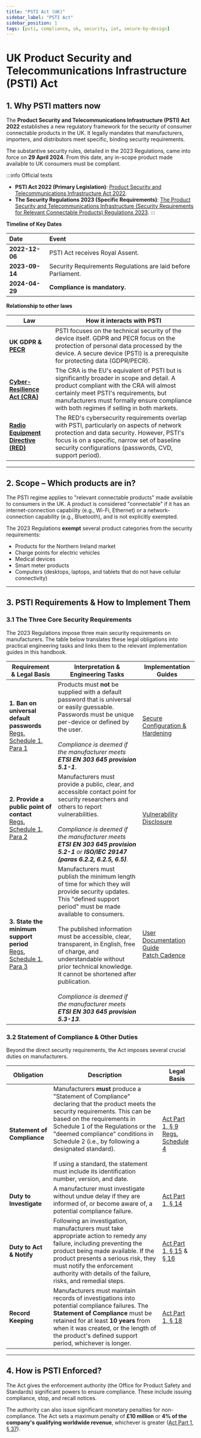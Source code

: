 ```yaml
---
title: "PSTI Act (UK)"
sidebar_label: "PSTI Act"
sidebar_position: 1
tags: [psti, compliance, uk, security, iot, secure-by-design]
---
```

# UK Product Security and Telecommunications Infrastructure (PSTI) Act

## 1. Why PSTI matters now

The **Product Security and Telecommunications Infrastructure (PSTI) Act 2022** establishes a new regulatory framework for the security of consumer connectable products in the UK. It legally mandates that manufacturers, importers, and distributors meet specific, binding security requirements.

The substantive security rules, detailed in the 2023 Regulations, came into force on **29 April 2024**. From this date, any in-scope product made available to UK consumers must be compliant.

:::info Official texts
- **PSTI Act 2022 (Primary Legislation)**: [Product Security and Telecommunications Infrastructure Act 2022][psti_act_2022].
- **The Security Regulations 2023 (Specific Requirements)**: [The Product Security and Telecommunications Infrastructure (Security Requirements for Relevant Connectable Products) Regulations 2023][psti_regs_2023].
:::

**Timeline of Key Dates**

| Date | Event |
| :--- | :--- |
| **2022-12-06** | PSTI Act receives Royal Assent. |
| **2023-09-14** | Security Requirements Regulations are laid before Parliament. |
| **2024-04-29** | **Compliance is mandatory.** |

**Relationship to other laws**

| Law | How it interacts with PSTI |
|-----|----------------------------|
| **UK GDPR & [PECR](./pecr-overview.md)** | PSTI focuses on the technical security of the device itself. GDPR and PECR focus on the protection of personal data processed by the device. A secure device (PSTI) is a prerequisite for protecting data (GDPR/PECR). |
| **[Cyber-Resilience Act (CRA)](../eu/cra-overview.md)** | The CRA is the EU's equivalent of PSTI but is significantly broader in scope and detail. A product compliant with the CRA will almost certainly meet PSTI's requirements, but manufacturers must formally ensure compliance with both regimes if selling in both markets. |
| **[Radio Equipment Directive (RED)](../eu/red-overview.md)** | The RED's cybersecurity requirements overlap with PSTI, particularly on aspects of network protection and data security. However, PSTI's focus is on a specific, narrow set of baseline security configurations (passwords, CVD, support period). |

---

## 2. Scope – Which products are in?

The PSTI regime applies to "relevant connectable products" made available to consumers in the UK. A product is considered "connectable" if it has an internet-connection capability (e.g., Wi-Fi, Ethernet) or a network-connection capability (e.g., Bluetooth), and is not explicitly exempted.

The 2023 Regulations **exempt** several product categories from the security requirements:
- Products for the Northern Ireland market
- Charge points for electric vehicles
- Medical devices
- Smart meter products
- Computers (desktops, laptops, and tablets that do not have cellular connectivity)

---

## 3. PSTI Requirements & How to Implement Them

### 3.1 The Three Core Security Requirements
The 2023 Regulations impose three main security requirements on manufacturers. The table below translates these legal obligations into practical engineering tasks and links them to the relevant implementation guides in this handbook.

| Requirement & Legal Basis | Interpretation & Engineering Tasks | Implementation Guides |
|---|---|---|
| **1. Ban on universal default passwords**<br/>[Regs. Schedule 1, Para 1][psti_regs_sched1] | Products must **not** be supplied with a default password that is universal or easily guessable. Passwords must be unique per-device or defined by the user.<br/><br/>*Compliance is deemed if the manufacturer meets **ETSI EN 303 645 provision 5.1-1***. | [Secure Configuration & Hardening](../../implementation/build-phase/secure-configuration.md) |
| **2. Provide a public point of contact**<br/>[Regs. Schedule 1, Para 2][psti_regs_sched2] | Manufacturers must provide a public, clear, and accessible contact point for security researchers and others to report vulnerabilities.<br/><br/>*Compliance is deemed if the manufacturer meets **ETSI EN 303 645 provision 5.2-1** or **ISO/IEC 29147 (paras 6.2.2, 6.2.5, 6.5)***. | [Vulnerability Disclosure](../../implementation/operate-phase/vulnerability-disclosure.md) |
| **3. State the minimum support period**<br/>[Regs. Schedule 1, Para 3][psti_regs_sched3] | Manufacturers must publish the minimum length of time for which they will provide security updates. This "defined support period" must be made available to consumers.<br/><br/>The published information must be accessible, clear, transparent, in English, free of charge, and understandable without prior technical knowledge. It cannot be shortened after publication.<br/><br/>*Compliance is deemed if the manufacturer meets **ETSI EN 303 645 provision 5.3-13***. | [User Documentation Guide](../../implementation/build-phase/user-documentation.md)<br/>[Patch Cadence](../../implementation/operate-phase/patch-cadence.md) |

### 3.2 Statement of Compliance & Other Duties
Beyond the direct security requirements, the Act imposes several crucial duties on manufacturers.

| Obligation | Description | Legal Basis |
|---|---|---|
| **Statement of Compliance** | Manufacturers **must** produce a "Statement of Compliance" declaring that the product meets the security requirements. This can be based on the requirements in Schedule 1 of the Regulations or the "deemed compliance" conditions in Schedule 2 (i.e., by following a designated standard).<br/><br/>If using a standard, the statement must include its identification number, version, and date. | [Act Part 1, § 9][psti_act_s9]<br/>[Regs. Schedule 4][psti_regs_sched4] |
| **Duty to Investigate** | A manufacturer must investigate without undue delay if they are informed of, or become aware of, a potential compliance failure. | [Act Part 1, § 14][psti_act_s14] |
| **Duty to Act & Notify** | Following an investigation, manufacturers must take appropriate action to remedy any failure, including preventing the product being made available. If the product presents a serious risk, they must notify the enforcement authority with details of the failure, risks, and remedial steps. | [Act Part 1, § 15][psti_act_s15] & [§ 16][psti_act_s16] |
| **Record Keeping** | Manufacturers must maintain records of investigations into potential compliance failures. The **Statement of Compliance** must be retained for at least **10 years** from when it was created, or the length of the product's defined support period, whichever is longer. | [Act Part 1, § 18][psti_act_s18] |

---

## 4. How is PSTI Enforced?

The Act gives the enforcement authority (the Office for Product Safety and Standards) significant powers to ensure compliance. These include issuing compliance, stop, and recall notices.

The authority can also issue significant monetary penalties for non-compliance. The Act sets a maximum penalty of **£10 million** or **4% of the company's qualifying worldwide revenue**, whichever is greater ([Act Part 1, § 37][psti_act_s37]).


<!-- Citations -->
[psti_act_2022]: https://www.legislation.gov.uk/ukpga/2022/46 "PSTI Act 2022"
[psti_regs_2023]: https://www.legislation.gov.uk/uksi/2023/1007 "PSTI Security Regulations 2023"
[psti_act_s9]: https://www.legislation.gov.uk/ukpga/2022/46#section-9 "PSTI Act 2022, Section 9 – Statement of compliance"
[psti_act_s14]: https://www.legislation.gov.uk/ukpga/2022/46#section-14 "PSTI Act 2022, Section 14 – Duty to investigate"
[psti_act_s15]: https://www.legislation.gov.uk/ukpga/2022/46#section-15 "PSTI Act 2022, Section 15 – Duty to remedy failure"
[psti_act_s16]: https://www.legislation.gov.uk/ukpga/2022/46#section-16 "PSTI Act 2022, Section 16 – Duty to notify"
[psti_act_s18]: https://www.legislation.gov.uk/ukpga/2022/46#section-18 "PSTI Act 2022, Section 18 – Record-keeping"
[psti_act_s37]: https://www.legislation.gov.uk/ukpga/2022/46#section-37 "PSTI Act 2022, Section 37 – Monetary penalties"
[psti_regs_sched1]: https://www.legislation.gov.uk/uksi/2023/1007#schedule-1 "PSTI Regulations 2023, Schedule 1 – Security requirements"
[psti_regs_sched2]: https://www.legislation.gov.uk/uksi/2023/1007#schedule-2 "PSTI Regulations 2023, Schedule 2 – Conditions for deemed compliance"
[psti_regs_sched3]: https://www.legislation.gov.uk/uksi/2023/1007#schedule-3 "PSTI Regulations 2023, Schedule 3 – Conditions relating to the defined support period"
[psti_regs_sched4]: https://www.legislation.gov.uk/uksi/2023/1007#schedule-4 "PSTI Regulations 2023, Schedule 4 – Statement of compliance"